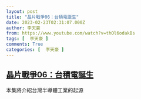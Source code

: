 ```yaml
---
layout: post
title: "晶片戰爭06：台積電誕生"
date: 2023-02-23T02:31:07.000Z
author: 李天豪
from: https://www.youtube.com/watch?v=thOl6odakBs
tags: [  李天豪 ]
comments: True
categories: [  李天豪 ]
---
```

<!--1677119467000-->
[晶片戰爭06：台積電誕生](https://www.youtube.com/watch?v=thOl6odakBs)
------

<div>
本集將介紹台灣半導體工業的起源
</div>

